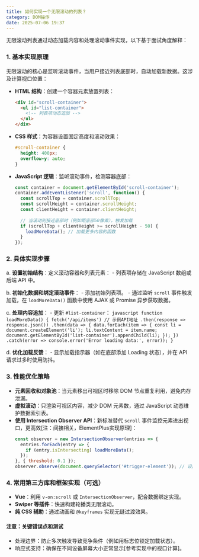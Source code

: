 ```yaml
---
title: 如何实现一个无限滚动的列表？
category: DOM操作
date: 2025-07-06 19:37
---
```

无限滚动列表通过动态加载内容和处理滚动事件实现，以下基于面试角度解释：

### 1. 基本实现原理
无限滚动的核心是监听滚动事件，当用户接近列表底部时，自动加载新数据。这涉及计算视口位置：
- **HTML 结构**：创建一个容器元素放置列表：
  ```html
  <div id="scroll-container">
    <ul id="list-container">
      <!-- 列表项动态追加 -->
    </ul>
  </div>
  ```
- **CSS 样式**：为容器设置固定高度和滚动效果：
  ```css
  #scroll-container {
    height: 400px;
    overflow-y: auto;
  }
  ```
- **JavaScript 逻辑**：监听滚动事件，检测容器底部：
  ```javascript
  const container = document.getElementById('scroll-container');
  container.addEventListener('scroll', function() {
    const scrollTop = container.scrollTop;
    const scrollHeight = container.scrollHeight;
    const clientHeight = container.clientHeight;
    
    // 当滚动到接近底部时（例如距底部50像素），触发加载
    if (scrollTop + clientHeight >= scrollHeight - 50) {
      loadMoreData(); // 加载更多内容的函数
    }
  });
  ```

### 2. 具体实现步骤
   a. **设置初始结构**：定义滚动容器和列表元素：
     - 列表项存储在 JavaScript 数组或后端 API 中。
   
   b. **初始化数据和绑定滚动事件**：
     - 添加初始列表项。
     - 通过监听 `scroll` 事件触发加载，在 `loadMoreData()` 函数中使用 AJAX 或 Promise 异步获取数据。

   c. **处理内容追加**：
     - 更新 `#list-container`：
       ```javascript
       function loadMoreData() {
         fetch('/api/items') // 示例API地址
           .then(response => response.json())
           .then(data => {
             data.forEach(item => {
               const li = document.createElement('li');
               li.textContent = item.name;
               document.getElementById('list-container').appendChild(li);
             });
           })
           .catch(error => console.error('Error loading data:', error));
       }
       ```
   
   d. **优化加载反馈**：
     - 显示加载指示器（如在底部添加 Loading 状态），并在 API 请求过多时使用防抖。

### 3. 性能优化策略
   - **元素回收和对象池**：当元素移出可视区时移除 DOM 节点重复利用，避免内存泄漏。
   - **虚拟滚动**：只渲染可视区内容，减少 DOM 元素数，通过 JavaScript 动态维护数据索引表。
   - **使用 Intersection Observer API**：新标准替代 `scroll` 事件监控元素进出视口，更高效[注：间接相关，ElementPlus实现原理]：
     ```javascript
     const observer = new IntersectionObserver(entries => {
       entries.forEach(entry => {
         if (entry.isIntersecting) loadMoreData();
       });
     }, { threshold: 0.1 });
     observer.observe(document.querySelector('#trigger-element')); // 设置一个触发器元素在底部
     ```

### 4. 常用第三方库和框架实现（可选）
   - **Vue**：利用 `v-on:scroll` 或 `IntersectionObserver`，配合数据绑定实现。
   - **Swiper 等插件**：快速构建轮播类无限滚动。
   - **纯 CSS 辅助**：通过动画和 `@keyframes` 实现无缝过渡效果。

#### 注意：关键错误点和测试
- 处理边界：防止多次触发导致竞争条件（例如用标志位锁定加载状态）。
- 响应式支持：确保在不同设备屏幕大小正常显示[参考实现中的视口计算]。
